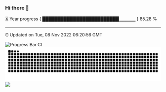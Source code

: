 ### Hi there 👋

⏳ Year progress { █████████████████████████▁▁▁▁▁ } 85.28 %

---

⏰ Updated on Tue, 08 Nov 2022 06:20:56 GMT

![Progress Bar CI](https://github.com/liununu/liununu/workflows/Progress%20Bar%20CI/badge.svg)![](https://raw.githubusercontent.com/L1cardo/L1cardo/main/assets/github-contribution-grid-snake.svg)![](https://raw.githubusercontent.com/seesaws/seesaws/main/assets/github-contribution-grid-snake.svg)

